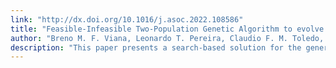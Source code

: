 ```yaml
---
link: "http://dx.doi.org/10.1016/j.asoc.2022.108586"
title: "Feasible-Infeasible Two-Population Genetic Algorithm to evolve dungeon levels with dependencies in barrier mechanics"
author: "Breno M. F. Viana, Leonardo T. Pereira, Claudio F. M. Toledo, Selan R.dos Santos, Silvia M. D. M. Maia"
description: "This paper presents a search-based solution for the generation of dungeon levels with barrier mechanics and the placement of challenges and rewards in the levels’ rooms. The barrier is a feature that temporarily blocks the player’s progression, where one or more keys will unblock the way. The placement of barriers and keys must satisfy some constraints since the player cannot be stuck during the gameplay. Feasible-Infeasible Two-Population Genetic Algorithm (FI2Pop GA) evolves a grid representation that handles the level dependencies of barrier mechanics. We propose the concept of ordered regions to control the availability of keys better in the levels and procedures to create levels with more diversity in their contents. Data to measure the variety of the generated content is collected based on map linearity, mission linearity, leniency, and path redundancy. We analyzed our results through expressive range analysis, and it shows that our approach can generate a wide variety of playable levels."
---
```

